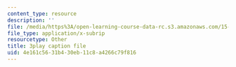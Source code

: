 ```yaml
---
content_type: resource
description: ''
file: /media/https%3A/open-learning-course-data-rc.s3.amazonaws.com/15-071-the-analytics-edge-spring-2017/4e161c5631b430eb11c8a4266c79f816_UQHz2U1ik9c.srt
file_type: application/x-subrip
resourcetype: Other
title: 3play caption file
uid: 4e161c56-31b4-30eb-11c8-a4266c79f816
---
```

